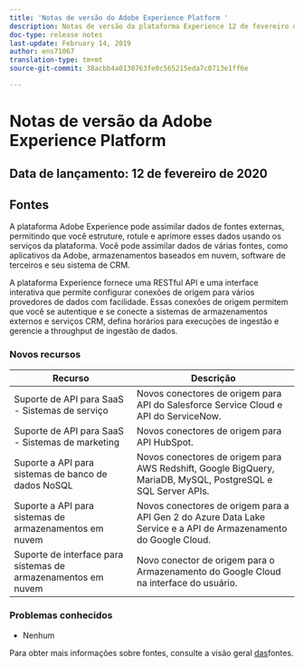 ```yaml
---
title: 'Notas de versão do Adobe Experience Platform '
description: Notas de versão da plataforma Experience 12 de fevereiro de 2020
doc-type: release notes
last-update: February 14, 2019
author: ens71067
translation-type: tm+mt
source-git-commit: 38acbb4a0130763fe0c565215eda7c0713e1ff6e

---
```



# Notas de versão da Adobe Experience Platform

## Data de lançamento: 12 de fevereiro de 2020

## Fontes

A plataforma Adobe Experience pode assimilar dados de fontes externas, permitindo que você estruture, rotule e aprimore esses dados usando os serviços da plataforma. Você pode assimilar dados de várias fontes, como aplicativos da Adobe, armazenamentos baseados em nuvem, software de terceiros e seu sistema de CRM.

A plataforma Experience fornece uma RESTful API e uma interface interativa que permite configurar conexões de origem para vários provedores de dados com facilidade. Essas conexões de origem permitem que você se autentique e se conecte a sistemas de armazenamentos externos e serviços CRM, defina horários para execuções de ingestão e gerencie a throughput de ingestão de dados.

### Novos recursos

| Recurso | Descrição |
| ------- | ----------- |
| Suporte de API para SaaS - Sistemas de serviço | Novos conectores de origem para API do Salesforce Service Cloud e API do ServiceNow. |
| Suporte de API para SaaS - Sistemas de marketing | Novos conectores de origem para API HubSpot. |
| Suporte a API para sistemas de banco de dados NoSQL | Novos conectores de origem para AWS Redshift, Google BigQuery, MariaDB, MySQL, PostgreSQL e SQL Server APIs. |
| Suporte a API para sistemas de armazenamentos em nuvem | Novos conectores de origem para a API Gen 2 do Azure Data Lake Service e a API de Armazenamento do Google Cloud. |
| Suporte de interface para sistemas de armazenamentos em nuvem | Novo conector de origem para o Armazenamento do Google Cloud na interface do usuário. |

### Problemas conhecidos

* Nenhum

Para obter mais informações sobre fontes, consulte a visão geral [das](../../source-connectors/home.md)fontes.